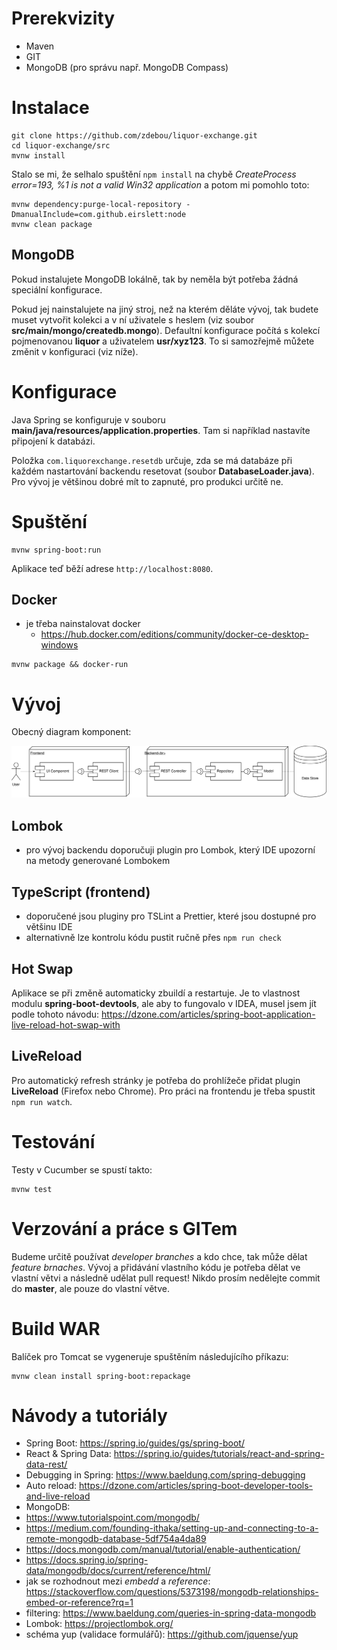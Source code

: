 # Prerekvizity

-   Maven
-   GIT
-   MongoDB (pro správu např. MongoDB Compass)

# Instalace

```
git clone https://github.com/zdebou/liquor-exchange.git
cd liquor-exchange/src
mvnw install
```

Stalo se mi, že selhalo spuštění `npm install` na chybě _CreateProcess error=193, %1 is not a valid Win32 application_ a potom mi pomohlo toto:

```
mvnw dependency:purge-local-repository -DmanualInclude=com.github.eirslett:node
mvnw clean package
```

## MongoDB

Pokud instalujete MongoDB lokálně, tak by neměla být potřeba žádná speciální konfigurace.

Pokud jej nainstalujete na jiný stroj, než na kterém děláte vývoj, tak budete muset vytvořit kolekci a v ní uživatele s heslem (viz soubor **src/main/mongo/createdb.mongo**). Defaultní konfigurace počítá s kolekcí pojmenovanou **liquor** a uživatelem **usr/xyz123**. To si samozřejmě můžete změnit v konfiguraci (viz níže).

# Konfigurace

Java Spring se konfiguruje v souboru **main/java/resources/application.properties**. Tam si například nastavíte připojení k databázi.

Položka `com.liquorexchange.resetdb` určuje, zda se má databáze při každém nastartování backendu resetovat (soubor **DatabaseLoader.java**). Pro vývoj je většinou dobré mít to zapnuté, pro produkci určitě ne.

# Spuštění

```
mvnw spring-boot:run
```

Aplikace teď běží adrese `http://localhost:8080`.

## Docker

-   je třeba nainstalovat docker
    -   https://hub.docker.com/editions/community/docker-ce-desktop-windows

```
mvnw package && docker-run
```

# Vývoj

Obecný diagram komponent:

![](../docs/component-diagram.svg)

## Lombok

-   pro vývoj backendu doporučuji plugin pro Lombok, který IDE upozorní na metody generované Lombokem

## TypeScript (frontend)

-   doporučené jsou pluginy pro TSLint a Prettier, které jsou dostupné pro většinu IDE
-   alternativně lze kontrolu kódu pustit ručně přes `npm run check`

## Hot Swap

Aplikace se při změně automaticky zbuildí a restartuje. Je to vlastnost modulu **spring-boot-devtools**, ale aby to fungovalo v IDEA, musel jsem jít podle tohoto návodu: https://dzone.com/articles/spring-boot-application-live-reload-hot-swap-with

## LiveReload

Pro automatický refresh stránky je potřeba do prohlížeče přidat plugin **LiveReload** (Firefox nebo Chrome). Pro práci na frontendu je třeba spustit `npm run watch`.

# Testování

Testy v Cucumber se spustí takto:

```
mvnw test
```

# Verzování a práce s GITem

Budeme určitě používat _developer branches_ a kdo chce, tak může dělat _feature brnaches_. Vývoj a přidávání vlastního kódu je potřeba dělat ve vlastní větvi a následně udělat pull request! Nikdo prosím nedělejte commit do **master**, ale pouze do vlastní větve.

# Build WAR

Balíček pro Tomcat se vygeneruje spuštěním následujícího příkazu:

```
mvnw clean install spring-boot:repackage
```

# Návody a tutoriály

-   Spring Boot: https://spring.io/guides/gs/spring-boot/
-   React & Spring Data: https://spring.io/guides/tutorials/react-and-spring-data-rest/
-   Debugging in Spring: https://www.baeldung.com/spring-debugging
-   Auto reload: https://dzone.com/articles/spring-boot-developer-tools-and-live-reload
-   MongoDB:
-   https://www.tutorialspoint.com/mongodb/
-   https://medium.com/founding-ithaka/setting-up-and-connecting-to-a-remote-mongodb-database-5df754a4da89
-   https://docs.mongodb.com/manual/tutorial/enable-authentication/
-   https://docs.spring.io/spring-data/mongodb/docs/current/reference/html/
-   jak se rozhodnout mezi _embedd_ a _reference_: https://stackoverflow.com/questions/5373198/mongodb-relationships-embed-or-reference?rq=1
-   filtering: https://www.baeldung.com/queries-in-spring-data-mongodb
-   Lombok: https://projectlombok.org/
-   schéma yup (validace formulářů): https://github.com/jquense/yup
